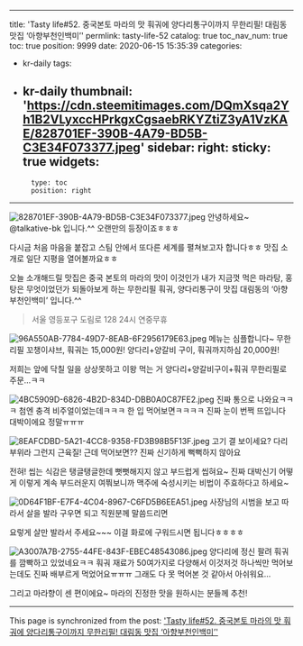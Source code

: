 
---
title: 'Tasty life#52. 중국본토 마라의 맛 훠궈에 양다리통구이까지 무한리필! 대림동 맛집 ‘아향부천인백미’'
permlink: tasty-life-52
catalog: true
toc_nav_num: true
toc: true
position: 9999
date: 2020-06-15 15:35:39
categories:
- kr-daily
tags:
- kr-daily
thumbnail: 'https://cdn.steemitimages.com/DQmXsqa2Yh1B2VLyxccHPrkgxCgsaebRKYZtiZ3yA1VzKAE/828701EF-390B-4A79-BD5B-C3E34F073377.jpeg'
sidebar:
    right:
        sticky: true
widgets:
    -
        type: toc
        position: right
---


![828701EF-390B-4A79-BD5B-C3E34F073377.jpeg](https://cdn.steemitimages.com/DQmXsqa2Yh1B2VLyxccHPrkgxCgsaebRKYZtiZ3yA1VzKAE/828701EF-390B-4A79-BD5B-C3E34F073377.jpeg)
안녕하세요~ @talkative-bk 입니다.^^
오랜만의 등장이죠ㅎㅎㅎ

다시금 처음 마음을 붙잡고 스팀 안에서
또다른 세계를 펼쳐보고자 합니다ㅎㅎ
맛집 소개로 일단 지평을 열어볼까요ㅎㅎ

오늘 소개해드릴 맛집은
중국 본토의 마라의 맛이 이것인가
내가 지금껏 먹은 마라탕, 홍탕은 무엇이었던가
되돌아보게 하는 무한리필 훠궈, 양다리통구이 맛집 
대림동의 ‘아향부천인백미’ 입니다.^^

> 서울 영등포구 도림로 128
24시 연중무휴


![96A550AB-7784-49D7-8EAB-6F2956179E63.jpeg](https://cdn.steemitimages.com/DQmNYo1E2RdSAE7GMRXcmQQNKGk8TMrZR3xYhU9GuwVERyS/96A550AB-7784-49D7-8EAB-6F2956179E63.jpeg)
메뉴는 심플합니다~
무한리필 꼬챙이샤브, 훠궈는 15,000원!
양다리+양갈비 구이, 훠궈까지하심 20,000원!

저희는 앞에 닥칠 일을 상상못하고 이왕 먹는 거
양다리+양갈비구이+훠궈 무한리필로 주문...ㅋㅋ


![4BC5909D-6826-4B2D-834D-DBB0A0C87FE2.jpeg](https://cdn.steemitimages.com/DQmdBXqdCrfCmG6qpGcf5VNwwbBDrLXusN8qB8tbuBcv7uC/4BC5909D-6826-4B2D-834D-DBB0A0C87FE2.jpeg)
진짜 통으로 나와요ㅋㅋㅋ
첨엔 충격 비주얼이었는데ㅋㅋㅋ
한 입 먹어보면ㅋㅋㅋㅋ 진짜 눈이 번쩍 뜨입니다
대박이에요 정말ㅠㅠㅠ


![8EAFCDBD-5A21-4CC8-9358-FD3B98B5F13F.jpeg](https://cdn.steemitimages.com/DQmYTEYW9aiUb6qK7X5Jk2mZ7dkSudrQLRqZQi29arBtTgS/8EAFCDBD-5A21-4CC8-9358-FD3B98B5F13F.jpeg)
고기 결 보이세요? 다리 부위라 그런지 근육질!
근데 먹어보면?? 진짜 신기하게 뻑뻑하지 않아요

​전혀! 씹는 식감은 탱글탱글한데
뻣뻣해지지 않고 부드럽게 씹혀요~ 진짜 대박신기
​어떻게 이렇게 계속 부드러운지 여쭤보니까
맥주에 숙성시키는 비법이 주효하다고 하세요~


![0D64F1BF-E7F4-4C04-8967-C6FD5B6EEA51.jpeg](https://cdn.steemitimages.com/DQmNrHHt8J63rk4uCJMm5yA8ptcQ2xKHnp68XFKQWdiMNpJ/0D64F1BF-E7F4-4C04-8967-C6FD5B6EEA51.jpeg)
사장님의 시범을 보고 따라서 살을 발라 구우면 되고
직원분께 말씀드리면 

요렇게 살만 발라서 주세요~~~
이걸 화로에 구워드시면 됩니다ㅎㅎㅎㅎ


![A3007A7B-2755-44FE-843F-EBEC48543086.jpeg](https://cdn.steemitimages.com/DQmTYraDVT75CM7HykqJVwfNvxJzzwEhH7L8jEfXQUDHmTv/A3007A7B-2755-44FE-843F-EBEC48543086.jpeg)
양다리에 정신 팔려 훠궈를 깜빡하고 있었네요ㅋㅋ
훠궈 재료가 50여가지로 다양해서 
이것저것 하나씩만 먹어보는데도
진짜 배부르게 먹었어요ㅠㅠㅠ 
그래도 다 못 먹어본 것 같아서 아쉬워요...

그리고 마라향이 센 편이에요~
마라의 진정한 맛을 원하시는 분들께 추천!

- - -

This page is synchronized from the post: ['Tasty life#52. 중국본토 마라의 맛 훠궈에 양다리통구이까지 무한리필! 대림동 맛집 ‘아향부천인백미’'](https://steemit.com/@talkative-bk/tasty-life-52)

